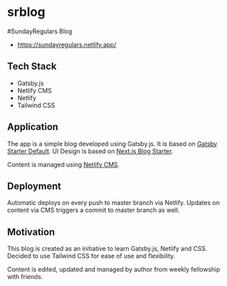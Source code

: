 # srblog

#SundayRegulars Blog

- https://sundayregulars.netlify.app/

## Tech Stack

- Gatsby.js
- Netlify CMS
- Netlify
- Tailwind CSS

## Application

The app is a simple blog developed using Gatsby.js. It is based on [Gatsby Starter Default](https://github.com/gatsbyjs/gatsby-starter-default). UI Design is based on [Next.js Blog Starter](https://next-blog-starter.now.sh/).

Content is managed using [Netlify CMS](https://www.netlifycms.org/docs/gatsby/).

## Deployment

Automatic deploys on every push to master branch via Netlify.
Updates on content via CMS triggers a commit to master branch as well.

## Motivation

This blog is created as an initiative to learn Gatsby.js, Netlify and CSS. Decided to use Tailwind CSS for ease of use and flexibility.

Content is edited, updated and managed by author from weekly fellowship with friends.

